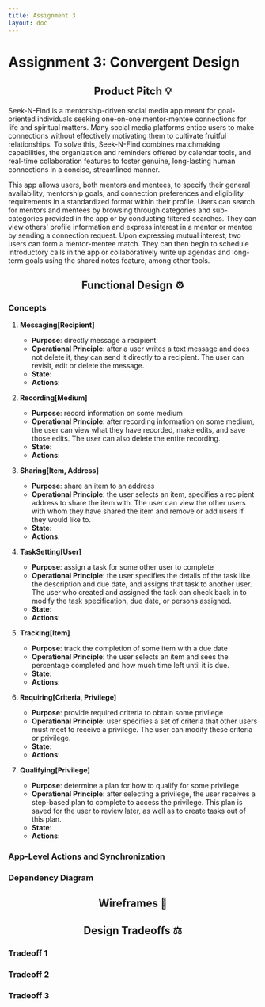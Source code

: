 ```yaml
---
title: Assignment 3
layout: doc
---
```


# Assignment 3: Convergent Design

<h2 align="center"> 
    Product Pitch 💡
</h2>

<!-- Need to explain functionalities in terms of Concepts -->
<!-- Need to emphasize other features such as eligibility -->

Seek-N-Find is a mentorship-driven social media app meant for goal-oriented individuals seeking one-on-one mentor-mentee connections for life and spiritual matters. Many social media platforms entice users to make connections without effectively motivating them to cultivate fruitful relationships. To solve this, Seek-N-Find combines matchmaking capabilities, the organization and reminders offered by calendar tools, and real-time collaboration features to foster genuine, long-lasting human connections in a concise, streamlined manner.

This app allows users, both mentors and mentees, to specify their general availability, mentorship goals, and connection preferences and eligibility requirements in a standardized format within their profile. Users can search for mentors and mentees by browsing through categories and sub-categories provided in the app or by conducting filtered searches. They can view others' profile information and express interest in a mentor or mentee by sending a connection request. Upon expressing mutual interest, two users can form a mentor-mentee match. They can then begin to schedule introductory calls in the app or collaboratively write up agendas and long-term goals using the shared notes feature, among other tools.

<h2 align="center">
    Functional Design ⚙️
</h2>

### Concepts

1. **Messaging[Recipient]**

   - **Purpose**: directly message a recipient
   - **Operational Principle**: after a user writes a text message and does not delete it, they can send it directly to a recipient. The user can revisit, edit or delete the message.
   - **State**:
   - **Actions**:

2. **Recording[Medium]**

   - **Purpose**: record information on some medium
   - **Operational Principle**: after recording information on some medium, the user can view what they have recorded, make edits, and save those edits. The user can also delete the entire recording.
   - **State**:
   - **Actions**:

3. **Sharing[Item, Address]**

   - **Purpose**: share an item to an address
   - **Operational Principle**: the user selects an item, specifies a recipient address to share the item with. The user can view the other users with whom they have shared the item and remove or add users if they would like to.
   - **State**:
   - **Actions**:

4. **TaskSetting[User]**

   - **Purpose**: assign a task for some other user to complete
   - **Operational Principle**: the user specifies the details of the task like the description and due date, and assigns that task to another user. The user who created and assigned the task can check back in to modify the task specification, due date, or persons assigned.
   - **State**:
   - **Actions**:

5. **Tracking[Item]**

   - **Purpose**: track the completion of some item with a due date
   - **Operational Principle**: the user selects an item and sees the percentage completed and how much time left until it is due.
   - **State**:
   - **Actions**:

6. **Requiring[Criteria, Privilege]**

   - **Purpose**: provide required criteria to obtain some privilege
   - **Operational Principle**: user specifies a set of criteria that other users must meet to receive a privilege. The user can modify these criteria or privilege.
   - **State**:
   - **Actions**:

7. **Qualifying[Privilege]**

   - **Purpose**: determine a plan for how to qualify for some privilege
   - **Operational Principle**: after selecting a privilege, the user receives a step-based plan to complete to access the privilege. This plan is saved for the user to review later, as well as to create tasks out of this plan.
   - **State**:
   - **Actions**:

### App-Level Actions and Synchronization

### Dependency Diagram

<h2 align="center"> 
    Wireframes 📒
</h2>

<h2 align="center"> 
    Design Tradeoffs ⚖️
</h2>

### Tradeoff 1

### Tradeoff 2

### Tradeoff 3
